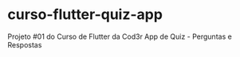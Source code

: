 # curso-flutter-quiz-app

Projeto #01 do Curso de Flutter da Cod3r
App de Quiz - Perguntas e Respostas
